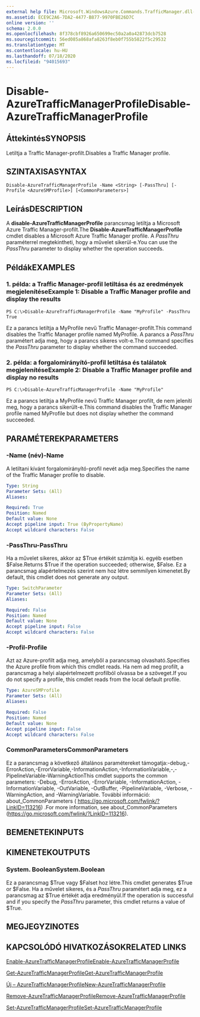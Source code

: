```yaml
---
external help file: Microsoft.WindowsAzure.Commands.TrafficManager.dll-Help.xml
ms.assetid: ECE9C2A6-7DA2-4477-B877-9970FBE26D7C
online version: ''
schema: 2.0.0
ms.openlocfilehash: 8f378cbf8926a650699ec50a2a0a42873dcb7528
ms.sourcegitcommit: 56ed085a868afa8263f8eb0f755b5822f5c29532
ms.translationtype: MT
ms.contentlocale: hu-HU
ms.lasthandoff: 07/18/2020
ms.locfileid: "94015693"
---
```

# <span data-ttu-id="1bb60-101">Disable-AzureTrafficManagerProfile</span><span class="sxs-lookup"><span data-stu-id="1bb60-101">Disable-AzureTrafficManagerProfile</span></span>

## <span data-ttu-id="1bb60-102">Áttekintés</span><span class="sxs-lookup"><span data-stu-id="1bb60-102">SYNOPSIS</span></span>
<span data-ttu-id="1bb60-103">Letiltja a Traffic Manager-profilt.</span><span class="sxs-lookup"><span data-stu-id="1bb60-103">Disables a Traffic Manager profile.</span></span>

## <span data-ttu-id="1bb60-104">SZINTAXISA</span><span class="sxs-lookup"><span data-stu-id="1bb60-104">SYNTAX</span></span>

```
Disable-AzureTrafficManagerProfile -Name <String> [-PassThru] [-Profile <AzureSMProfile>] [<CommonParameters>]
```

## <span data-ttu-id="1bb60-105">Leírás</span><span class="sxs-lookup"><span data-stu-id="1bb60-105">DESCRIPTION</span></span>
<span data-ttu-id="1bb60-106">A **disable-AzureTrafficManagerProfile** parancsmag letiltja a Microsoft Azure Traffic Manager-profilt.</span><span class="sxs-lookup"><span data-stu-id="1bb60-106">The **Disable-AzureTrafficManagerProfile** cmdlet disables a Microsoft Azure Traffic Manager profile.</span></span>
<span data-ttu-id="1bb60-107">A *PassThru* paraméterrel megtekintheti, hogy a művelet sikerül-e.</span><span class="sxs-lookup"><span data-stu-id="1bb60-107">You can use the *PassThru* parameter to display whether the operation succeeds.</span></span>

## <span data-ttu-id="1bb60-108">Példák</span><span class="sxs-lookup"><span data-stu-id="1bb60-108">EXAMPLES</span></span>

### <span data-ttu-id="1bb60-109">1. példa: a Traffic Manager-profil letiltása és az eredmények megjelenítése</span><span class="sxs-lookup"><span data-stu-id="1bb60-109">Example 1: Disable a Traffic Manager profile and display the results</span></span>
```
PS C:\>Disable-AzureTrafficManagerProfile -Name "MyProfile" -PassThru
True
```

<span data-ttu-id="1bb60-110">Ez a parancs letiltja a MyProfile nevű Traffic Manager-profilt.</span><span class="sxs-lookup"><span data-stu-id="1bb60-110">This command disables the Traffic Manager profile named MyProfile.</span></span>
<span data-ttu-id="1bb60-111">A parancs a *PassThru* paramétert adja meg, hogy a parancs sikeres volt-e.</span><span class="sxs-lookup"><span data-stu-id="1bb60-111">The command specifies the *PassThru* parameter to display whether the command succeeded.</span></span>

### <span data-ttu-id="1bb60-112">2. példa: a forgalomirányító-profil letiltása és találatok megjelenítése</span><span class="sxs-lookup"><span data-stu-id="1bb60-112">Example 2: Disable a Traffic Manager profile and display no results</span></span>
```
PS C:\>Disable-AzureTrafficManagerProfile -Name "MyProfile"
```

<span data-ttu-id="1bb60-113">Ez a parancs letiltja a MyProfile nevű Traffic Manager profilt, de nem jeleníti meg, hogy a parancs sikerült-e.</span><span class="sxs-lookup"><span data-stu-id="1bb60-113">This command disables the Traffic Manager profile named MyProfile but does not display whether the command succeeded.</span></span>

## <span data-ttu-id="1bb60-114">PARAMÉTEREK</span><span class="sxs-lookup"><span data-stu-id="1bb60-114">PARAMETERS</span></span>

### <span data-ttu-id="1bb60-115">-Name (név)</span><span class="sxs-lookup"><span data-stu-id="1bb60-115">-Name</span></span>
<span data-ttu-id="1bb60-116">A letiltani kívánt forgalomirányító-profil nevét adja meg.</span><span class="sxs-lookup"><span data-stu-id="1bb60-116">Specifies the name of the Traffic Manager profile to disable.</span></span>

```yaml
Type: String
Parameter Sets: (All)
Aliases: 

Required: True
Position: Named
Default value: None
Accept pipeline input: True (ByPropertyName)
Accept wildcard characters: False
```

### <span data-ttu-id="1bb60-117">-PassThru</span><span class="sxs-lookup"><span data-stu-id="1bb60-117">-PassThru</span></span>
<span data-ttu-id="1bb60-118">Ha a művelet sikeres, akkor az $True értékét számítja ki. egyéb esetben $False.</span><span class="sxs-lookup"><span data-stu-id="1bb60-118">Returns $True if the operation succeeded; otherwise, $False.</span></span>
<span data-ttu-id="1bb60-119">Ez a parancsmag alapértelmezés szerint nem hoz létre semmilyen kimenetet.</span><span class="sxs-lookup"><span data-stu-id="1bb60-119">By default, this cmdlet does not generate any output.</span></span>

```yaml
Type: SwitchParameter
Parameter Sets: (All)
Aliases: 

Required: False
Position: Named
Default value: None
Accept pipeline input: False
Accept wildcard characters: False
```

### <span data-ttu-id="1bb60-120">-Profil</span><span class="sxs-lookup"><span data-stu-id="1bb60-120">-Profile</span></span>
<span data-ttu-id="1bb60-121">Azt az Azure-profilt adja meg, amelyből a parancsmag olvasható.</span><span class="sxs-lookup"><span data-stu-id="1bb60-121">Specifies the Azure profile from which this cmdlet reads.</span></span> <span data-ttu-id="1bb60-122">Ha nem ad meg profilt, a parancsmag a helyi alapértelmezett profilból olvassa be a szöveget.</span><span class="sxs-lookup"><span data-stu-id="1bb60-122">If you do not specify a profile, this cmdlet reads from the local default profile.</span></span>

```yaml
Type: AzureSMProfile
Parameter Sets: (All)
Aliases: 

Required: False
Position: Named
Default value: None
Accept pipeline input: False
Accept wildcard characters: False
```

### <span data-ttu-id="1bb60-123">CommonParameters</span><span class="sxs-lookup"><span data-stu-id="1bb60-123">CommonParameters</span></span>
<span data-ttu-id="1bb60-124">Ez a parancsmag a következő általános paramétereket támogatja:-debug,-ErrorAction,-ErrorVariable,-InformationAction,-InformationVariable,-,-PipelineVariable-WarningAction</span><span class="sxs-lookup"><span data-stu-id="1bb60-124">This cmdlet supports the common parameters: -Debug, -ErrorAction, -ErrorVariable, -InformationAction, -InformationVariable, -OutVariable, -OutBuffer, -PipelineVariable, -Verbose, -WarningAction, and -WarningVariable.</span></span> <span data-ttu-id="1bb60-125">További információ: about_CommonParameters ( https://go.microsoft.com/fwlink/?LinkID=113216) .</span><span class="sxs-lookup"><span data-stu-id="1bb60-125">For more information, see about_CommonParameters (https://go.microsoft.com/fwlink/?LinkID=113216).</span></span>

## <span data-ttu-id="1bb60-126">BEMENETEK</span><span class="sxs-lookup"><span data-stu-id="1bb60-126">INPUTS</span></span>

## <span data-ttu-id="1bb60-127">KIMENETEK</span><span class="sxs-lookup"><span data-stu-id="1bb60-127">OUTPUTS</span></span>

### <span data-ttu-id="1bb60-128">System. Boolean</span><span class="sxs-lookup"><span data-stu-id="1bb60-128">System.Boolean</span></span>
<span data-ttu-id="1bb60-129">Ez a parancsmag $True vagy $Falset hoz létre.</span><span class="sxs-lookup"><span data-stu-id="1bb60-129">This cmdlet generates $True or $False.</span></span>
<span data-ttu-id="1bb60-130">Ha a művelet sikeres, és a *PassThru* paramétert adja meg, ez a parancsmag az $True értékét adja eredményül.</span><span class="sxs-lookup"><span data-stu-id="1bb60-130">If the operation is successful and if you specify the *PassThru* parameter, this cmdlet returns a value of $True.</span></span>

## <span data-ttu-id="1bb60-131">MEGJEGYZI</span><span class="sxs-lookup"><span data-stu-id="1bb60-131">NOTES</span></span>

## <span data-ttu-id="1bb60-132">KAPCSOLÓDÓ HIVATKOZÁSOK</span><span class="sxs-lookup"><span data-stu-id="1bb60-132">RELATED LINKS</span></span>

[<span data-ttu-id="1bb60-133">Enable-AzureTrafficManagerProfile</span><span class="sxs-lookup"><span data-stu-id="1bb60-133">Enable-AzureTrafficManagerProfile</span></span>](./Enable-AzureTrafficManagerProfile.md)

[<span data-ttu-id="1bb60-134">Get-AzureTrafficManagerProfile</span><span class="sxs-lookup"><span data-stu-id="1bb60-134">Get-AzureTrafficManagerProfile</span></span>](./Get-AzureTrafficManagerProfile.md)

[<span data-ttu-id="1bb60-135">Új – AzureTrafficManagerProfile</span><span class="sxs-lookup"><span data-stu-id="1bb60-135">New-AzureTrafficManagerProfile</span></span>](./New-AzureTrafficManagerProfile.md)

[<span data-ttu-id="1bb60-136">Remove-AzureTrafficManagerProfile</span><span class="sxs-lookup"><span data-stu-id="1bb60-136">Remove-AzureTrafficManagerProfile</span></span>](./Remove-AzureTrafficManagerProfile.md)

[<span data-ttu-id="1bb60-137">Set-AzureTrafficManagerProfile</span><span class="sxs-lookup"><span data-stu-id="1bb60-137">Set-AzureTrafficManagerProfile</span></span>](./Set-AzureTrafficManagerProfile.md)


